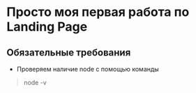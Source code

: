 # Просто моя первая работа по Landing Page
## Обязательные требования

* Проверяем наличие node с помощью команды 
> node -v